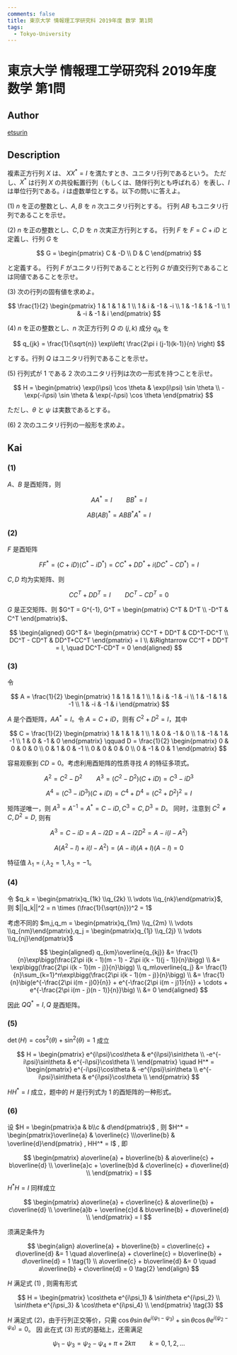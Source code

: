 ```yaml
---
comments: false
title: 東京大学 情報理工学研究科 2019年度 数学 第1問
tags:
  - Tokyo-University
---
```

# 東京大学 情報理工学研究科 2019年度 数学 第1問

## **Author**
[etsurin](https://zhuanlan.zhihu.com/p/561992447)

## **Description**
複素正方行列 $X$ は、 $XX^* = I$ を満たすとき、ユニタリ行列であるという。
ただし、$X^*$ は行列 $X$ の共役転置行列（もしくは、随伴行列とも呼ばれる）を表し、$I$ は単位行列である。$i$ は虚数単位とする。以下の問いに答えよ。

(1) $n$ を正の整数とし、$A, B$ を $n$ 次ユニタリ行列とする。
行列 $AB$ もユニタリ行列であることを示せ。

(2) $n$ を正の整数とし、$C, D$ を $n$ 次実正方行列とする。
行列 $F$ を $F = C + iD$ と定義し、行列 $G$ を

$$
G = \begin{pmatrix}
C & -D \\
D & C
\end{pmatrix}
$$

と定義する。
行列 $F$ がユニタリ行列であることと行列 $G$ が直交行列であることは同値であることを示せ。

(3) 次の行列の固有値を求めよ。

$$
\frac{1}{2} \begin{pmatrix}
1 & 1 & 1 & 1 \\
1 & i & -1 & -i \\
1 & -1 & 1 & -1 \\
1 & -i & -1 & i
\end{pmatrix}
$$

(4) $n$ を正の整数とし、$n$ 次正方行列 $Q$ の $(j, k)$ 成分 $q_{jk}$ を

$$
q_{jk} = \frac{1}{\sqrt{n}} \exp\left( \frac{2\pi i (j-1)(k-1)}{n} \right)
$$

とする。行列 $Q$ はユニタリ行列であることを示せ。

(5) 行列式が $1$ である $2$ 次のユニタリ行列は次の一形式を持つことを示せ。

$$
H = \begin{pmatrix}
\exp(i\psi) \cos \theta & \exp(i\psi) \sin \theta \\
-\exp(-i\psi) \sin \theta & \exp(-i\psi) \cos \theta
\end{pmatrix}
$$

ただし、$\theta$ と $\psi$ は実数であるとする。

(6) $2$ 次のユニタリ行列の一般形を求めよ。


## **Kai**
### (1)
$A、B$ 是酉矩阵，则

$$
AA^* = I \qquad BB^* = I
$$

$$
AB(AB)^* = ABB^*A^* = I
$$

### (2)
$F$ 是酉矩阵

$$
FF^* = (C+iD)(C^* - iD^*) = CC^* + DD^* + i(DC^* - CD^*) = I
$$

$C, D$ 均为实矩阵、则

$$
CC^T + DD^T = I \qquad DC^T - CD^T = 0
$$

$G$ 是正交矩阵、则 $G^T = G^{-1}, G^T = \begin{pmatrix} C^T & D^T \\ -D^T & C^T \end{pmatrix}$、

$$
\begin{aligned}
GG^T &= \begin{pmatrix}
CC^T + DD^T & CD^T-DC^T \\
DC^T - CD^T & DD^T+CC^T
\end{pmatrix}
= I \\
&\Rightarrow CC^T + DD^T = I, \quad DC^T-CD^T = 0
\end{aligned}
$$

### (3)
令

$$
A = \frac{1}{2} \begin{pmatrix}
1 & 1 & 1 & 1 \\
1 & i & -1 & -i \\
1 & -1 & 1 & -1 \\
1 & -i & -1 & i
\end{pmatrix}
$$

$A$ 是个酉矩阵，$AA^*=I$。令 $A=C+iD$，则有 $C^2 + D^2 = I$，其中

$$
C = \frac{1}{2} \begin{pmatrix}
1 & 1 & 1 & 1 \\
1 & 0 & -1 & 0 \\
1 & -1 & 1 & -1 \\
1 & 0 & -1 & 0
\end{pmatrix}
\qquad
D = \frac{1}{2} \begin{pmatrix}
0 & 0 & 0 & 0 \\
0 & 1 & 0 & -1 \\
0 & 0 & 0 & 0 \\
0 & -1 & 0 & 1
\end{pmatrix}
$$

容易观察到 $CD = 0$。考虑利用酉矩阵的性质寻找 $A$ 的特征多项式。

$$
A^2 = C^2 - D^2 \qquad A^3=(C^2-D^2)(C+iD)=C^3-iD^3
$$

$$
A^4=(C^3-iD^3)(C+iD) = C^4 + D^4 = (C^2 + D^2)^2 = I
$$

矩阵逆唯一，则 $A^3 = A^{-1}=A^*=C-iD, C^3 = C, D^3 = D$。
同时，注意到 $C^2 \neq C, D^2=D$, 则有

$$
A^3 = C-iD=A-i2D = A-i2D^2 = A-i(I-A^2)
$$

$$
A(A^2-I) + i(I-A^2) = (A-iI)(A+I)(A-I) = 0
$$

特征值 $\lambda_1 = i, \lambda_2 = 1, \lambda_3 = -1$。

### (4)
令 $q_k = \begin{pmatrix}q_{1k} \\q_{2k} \\ \vdots \\q_{nk}\end{pmatrix}$, 则 $||q_k||^2 = n \times (\frac{1}{\sqrt{n}})^2 = 1$

考虑不同的 $m,j,q_m = \begin{pmatrix}q_{1m} \\q_{2m} \\ \vdots \\q_{nm}\end{pmatrix},q_j = \begin{pmatrix}q_{1j} \\q_{2j} \\ \vdots \\q_{nj}\end{pmatrix}$

$$
\begin{aligned}
q_{km}\overline{q_{kj}} &= \frac{1}{n}\exp\bigg(\frac{2\pi i(k - 1)(m - 1) - 2\pi i(k - 1)(j - 1)}{n}\bigg) \\
&= \exp\bigg(\frac{2\pi i(k - 1)(m - j)}{n}\bigg) \\
q_m\overline{q_j} &= \frac{1}{n}\sum_{k=1}^n\exp\bigg(\frac{2\pi i(k - 1)(m - j)}{n}\bigg) \\
&= \frac{1}{n}\big(e^{-\frac{2\pi i(m - j)0}{n}} + e^{-\frac{2\pi i(m - j)1}{n}} + \cdots + e^{-\frac{2\pi i(m - j)(n - 1)}{n}}\big) \\
&= 0 
\end{aligned}
$$

因此 $QQ^* = I , Q$ 是酉矩阵。

### (5)

$\det(H) = \cos^2(\theta) + \sin^2(\theta) = 1$ 成立

$$
H = \begin{pmatrix}
e^{i\psi}\cos\theta & e^{i\psi}\sin\theta \\
-e^{-i\psi}\sin\theta & e^{-i\psi}\cos\theta \\
\end{pmatrix}
\quad H^* = \begin{pmatrix}
e^{-i\psi}\cos\theta & -e^{i\psi}\sin\theta \\
e^{-i\psi}\sin\theta & e^{i\psi}\cos\theta \\
\end{pmatrix}
$$

$HH^* = I$ 成立，题中的 $H$ 是行列式为 1 的酉矩阵的一种形式。

### (6)
设 $H = \begin{pmatrix}a & b\\c & d\end{pmatrix}$ , 则 $H^* = \begin{pmatrix}\overline{a} & \overline{c} \\\overline{b} & \overline{d}\end{pmatrix} , HH^* = I$ , 即

$$
\begin{pmatrix}
a\overline{a} + b\overline{b} & a\overline{c} + b\overline{d} \\
\overline{a}c + \overline{b}d & c\overline{c} + d\overline{d} \\ 
\end{pmatrix} = I
$$

$H^*H = I$ 同样成立

$$
\begin{pmatrix}
a\overline{a} + c\overline{c} & a\overline{b} + c\overline{d} \\
\overline{a}b + \overline{c}d & b\overline{b} + d\overline{d} \\
\end{pmatrix} = I
$$

须满足条件为

$$
\begin{align}
a\overline{a} + b\overline{b} = c\overline{c} + d\overline{d} &= 1  \quad a\overline{a} + c\overline{c} = b\overline{b} + d\overline{d} = 1 \tag{1} \\
a\overline{c} + b\overline{d} &= 0 \quad a\overline{b} + c\overline{d} = 0 \tag{2}
\end{align}
$$

$H$ 满足式 (1) , 则需有形式

$$
H = \begin{pmatrix}
\cos\theta e^{i\psi_1} & \sin\theta e^{i\psi_2} \\
\sin\theta e^{i\psi_3} & \cos\theta e^{i\psi_4} \\
\end{pmatrix}
\tag{3}
$$


$H$ 满足式 (2)，由于行列正交等价，只需 $\cos \theta \sin \theta e^{i(\psi_1-\psi_3)} + \sin \theta \cos \theta e^{i(\psi_2 - \psi_4)}=0$。
因
此在式 (3) 形式的基础上，还需满足

$$
\psi_1 - \psi_3 = \psi_2-\psi_4 + \pi + 2k \pi \qquad k = 0, 1, 2, \ldots
$$